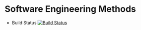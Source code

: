 # Software Engineering Methods
- Build Status [![Build Status](https://travis-ci.org/40478619/sam-lab1.svg?branch=master)](https://travis-ci.org/40478619/sam-lab1)